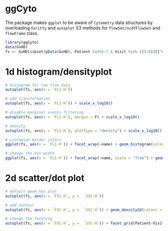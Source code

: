 # ggCyto


The package makes `ggplot` to be aware of `Cytometry` data structures by overloading `foritfy` and `autoplot` S3 methods for `flowSet/ncdfFlowSet` and `flowFrame` class.


```r
library(ggCyto)
data(GvHD)
fs <- GvHD[subset(pData(GvHD), Patient %in%5:7 & Visit %in% c(5:6))[["name"]]]
```

# 1d histogram/densityplot

```r
# histogram for raw flow data
autoplot(fs, aes(x = `FL1-H`))
```

```r
# add transformation
autoplot(fs, aes(x = `FL1-H`)) + scale_x_log10()
```

```r
# disable marginal events filtering
autoplot(fs, aes(x = `FL1-H`), margin = F) + scale_x_log10()
```

```r
# density
autoplot(fs, aes(x = `FL1-H`), plotType = "density") + scale_x_log10()
```

```r
# customize border colors 
ggplot(fs, aes(x = `FL1-H`)) + facet_wrap(~name) + geom_histogram(colour = "white") + scale_x_log10()
```

```r
# change the bin width
ggplot(fs, aes(x = `FL1-H`)) + facet_wrap(~name, scale = "free") + geom_histogram(colour = "white", binwidth = 1/10) + scale_x_log10()
```

# 2d scatter/dot plot

```r
# default geom_hex plot
autoplot(fs, aes(x = `FSC-H`, y =  `SSC-H`)) 
```

```r
# add contour
autoplot(fs, aes(x = `FSC-H`, y =  `SSC-H`)) + geom_density2d(colour = "black")
```

```r
# change the faceting
autoplot(fs, aes(x = `FSC-H`, y =  `SSC-H`)) + facet_grid(Patient~Visit) 
```

